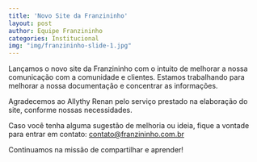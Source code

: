 ```yaml
---
title: 'Novo Site da Franzininho'
layout: post
author: Equipe Franzininho
categories: Institucional
img: "img/franzininho-slide-1.jpg"
---
```


Lançamos o novo site da Franzininho com o intuito de melhorar a nossa comunicação com a comunidade e clientes. Estamos trabalhando para melhorar a nossa documentação e concentrar as informações.

Agradecemos ao Allythy Renan pelo serviço prestado na elaboração do site, conforme nossas necessidades.

Caso você tenha alguma sugestão de melhoria ou ideia, fique a vontade para entrar em contato: contato@franzininho.com.br

Continuamos na missão de compartilhar e aprender!



